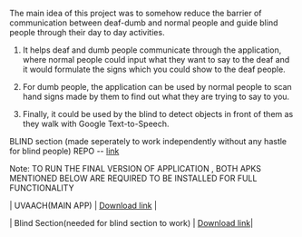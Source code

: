 The main idea of this project was to somehow reduce the barrier of communication between deaf-dumb and normal people and guide blind people through their day to day activities.

1. It helps deaf and dumb people communicate through the application, where normal people could input what they want to say to the deaf and it would formulate the signs which you could show to the deaf people.

2. For dumb people, the application can be used by normal people to scan hand signs made by them to find out what they are trying to say to you.

3. Finally, it could be used by the blind to detect objects in front of them as they walk with Google Text-to-Speech.

BLIND section (made seperately to work independently without any hastle for blind people) REPO -- [link](https://github.com/DushyantSengupta/_Blind_)

Note:
TO RUN THE FINAL VERSION OF APPLICATION , BOTH APKS MENTIONED BELOW ARE REQUIRED TO BE INSTALLED FOR FULL FUNCTIONALITY

| UVAACH(MAIN APP) | [Download link](https://drive.google.com/file/d/1LmyqCtwk_IGmrxBAbvHK_HdtXUWiYRi1/view?usp=sharing) |

| Blind Section(needed for blind section to work) | [Download link](https://drive.google.com/file/d/1o7bYhfoXy86LMf42NcuFOVU8pWUT_Wzw/view?usp=sharing)|
